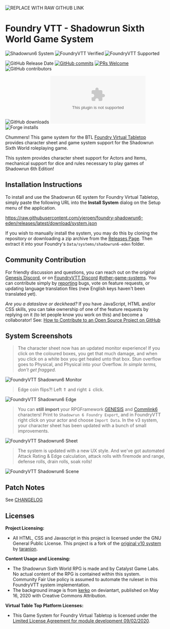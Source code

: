 ![REPLACE WITH RAW GITHUB LINK](https://github.com/yjeroen/foundry-shadowrun6-eden/blob/main/images/sr6-system.webp?raw=true)

# Foundry VTT - Shadowrun Sixth World Game System

![Shadowrun6 System](https://img.shields.io/badge/dynamic/json.svg?url=https://raw.githubusercontent.com/yjeroen/foundry-shadowrun6-eden/refs/heads/main/system.json&label=Shadowrun6%20System&query=$.version&colorB=blue&logo=sega&logoColor=white)
![FoundryVTT Verified](https://img.shields.io/badge/dynamic/json.svg?url=https://raw.githubusercontent.com/yjeroen/foundry-shadowrun6-eden/refs/heads/main/system.json&label=FoundryVTT%20Verified&query=$.compatibility.verified&colorB=green&logo=roll20)
![FoundryVTT Supported](https://img.shields.io/endpoint?url=https://foundryshields.com/version?url=https://raw.githubusercontent.com/yjeroen/foundry-shadowrun6-eden/refs/heads/main/system.json&label=FoundryVTT%20Supported&colorB=green)

![GitHub Release Date](https://img.shields.io/github/release-date/yjeroen/foundry-shadowrun6-eden?color=blue)
[![GitHub commits](https://img.shields.io/github/commits-since/yjeroen/foundry-shadowrun6-eden/latest)](https://github.com/xyjeroen/foundry-shadowrun6-eden/commits/)
[![PRs Welcome](https://img.shields.io/badge/PRs-welcome-brightgreen.svg)](http://makeapullrequest.com)
![GitHub contributors](https://img.shields.io/github/contributors/yjeroen/foundry-shadowrun6-eden)

![GitHub downloads](https://img.shields.io/github/downloads/yjeroen/foundry-shadowrun6-eden/total)
![Github downloads latest version zip](https://img.shields.io/github/downloads/yjeroen/foundry-shadowrun6-eden/latest/foundry-shadowrun6-eden.zip)
![Forge installs](https://img.shields.io/badge/dynamic/json?label=Forge%20Installs&query=package.installs&suffix=%25&url=https://forge-vtt.com/api/bazaar/package/shadowrun6-eden)

Chummers! This game system for the BTL [Foundry Virtual Tabletop](http://foundryvtt.com) provides character sheet and game system support for the Shadowrun Sixth World roleplaying game.

This system provides character sheet support for Actors and Items, mechanical support for dice and rules necessary to
play games of Shadowrun 6th Edition!

## Installation Instructions

To install and use the Shadowrun 6E system for Foundry Virtual Tabletop, simply paste the following URL into the 
**Install System** dialog on the Setup menu of the application.

https://raw.githubusercontent.com/yjeroen/foundry-shadowrun6-eden/releases/latest/download/system.json

If you wish to manually install the system, you may do this by cloning the repository or downloading a zip archive from the [Releases Page](https://github.com/yjeroen/foundry-shadowrun6-eden/releases). Then extract it into your Foundry's `Data/systems/shadowrun6-eden` folder. 

## Community Contribution

For friendly discussion and questions, you can reach out on the original [Genesis Discord](https://discord.gg/USE9Gte), or on [FoundryVTT Discord](https://discord.gg/foundryvtt) [#other-game-systems](https://discord.com/channels/170995199584108546/701846414208008302). You can contribute simply by [reporting](https://github.com/yjeroen/foundry-shadowrun6-eden/issues) bugs, vote on feature requests, or updating language translation files (new English keys haven't been translated yet).

_Are you a dataslave or deckhead?_ If you have JavaScript, HTML and/or CSS skills, you can take ownership of one of the feature requests by replying on it (to let people know you work on this) and become a collaborator! See: [How to Contribute to an Open Source Project on GitHub](https://kcd.im/pull-request)

## System Screenshots
> The character sheet now has an updated monitor experience! If you click on the coloured boxes, you get that much damage, and when you click on a white box you get healed unto that box. Stun overflow goes to Physical, and Physical into your Overflow. _In simple terms, don't get fragged._

![FoundryVTT Shadowrun6 Monitor](https://github.com/yjeroen/foundry-shadowrun6-eden/blob/main/.github/images/sr6-eden-monitors.gif?raw=true)

> Edge coin flips?! Left ⇑ and right ⇓ click.

![FoundryVTT Shadowrun6 Edge](https://github.com/yjeroen/foundry-shadowrun6-eden/blob/main/.github/images/sr6-eden-edge-click.gif?raw=true)

> You can **still import** your RPGFramework [GENESIS](https://www.rpgframework.de/en/roleplaying/shadowrun-6/) and [Commlink6](https://www.rpgframework.de/en/2022/10/07/commlink-6/) characters! Print to `Shadowrun 6 Foundry Export`, and in FoundryVTT right click on your actor and choose `Import Data`. In the v3 system, your character sheet has been updated with a bunch of small improvements.

![FoundryVTT Shadowrun6 Sheet](https://github.com/yjeroen/foundry-shadowrun6-eden/blob/main/.github/images/sr6-v3-screenshot-sheet.webp?raw=true)

> The system is updated with a new UX style. And we've got automated Attack Rating & Edge calculation, attack rolls with firemode and range, defense rolls, drain rolls, soak rolls!

![FoundryVTT Shadowrun6 Scene](https://github.com/yjeroen/foundry-shadowrun6-eden/blob/main/.github/images/sr6-v3-screenshot-scene.webp?raw=true)


## Patch Notes

See [CHANGELOG](./CHANGELOG.md)

## Licenses

**Project Licensing:**

- All HTML, CSS and Javascript in this project is licensed under the GNU General Public License. This project is a fork of the [original v10 system](https://bitbucket.org/rpgframework-cloud/shadowrun6-eden/) by [taranion](https://www.rpgframework.de).

**Content Usage and Licensing:**

- The Shadowrun Sixth World RPG is made and by Catalyst Game Labs. No actual content of the RPG is contained within this system. Community Fair Use policy is assumed to automate the ruleset in this FoundryVTT system implementation.
- The background image is from [kerko](https://www.deviantart.com/kerko) on deviantart, published on May 16, 2020 with Creative Commons Attribution.

**Virtual Table Top Platform Licenses:**

- This Game System for Foundry Virtual Tabletop is licensed under the [Limited License Agreement for module development 09/02/2020](https://foundryvtt.com/article/license/).

